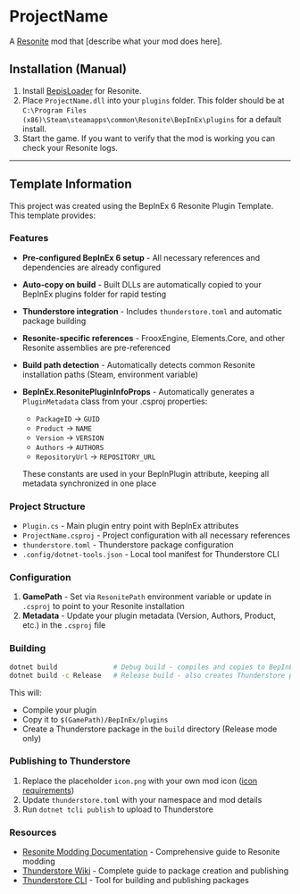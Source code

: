 # ProjectName
A [Resonite](https://resonite.com/) mod that [describe what your mod does here].

## Installation (Manual)
1. Install [BepisLoader](https://github.com/ResoniteModding/BepisLoader) for Resonite.
2. Place `ProjectName.dll` into your `plugins` folder. This folder should be at `C:\Program Files (x86)\Steam\steamapps\common\Resonite\BepInEx\plugins` for a default install.
3. Start the game. If you want to verify that the mod is working you can check your Resonite logs.

---

## Template Information

This project was created using the BepInEx 6 Resonite Plugin Template. This template provides:

### Features
- **Pre-configured BepInEx 6 setup** - All necessary references and dependencies are already configured
- **Auto-copy on build** - Built DLLs are automatically copied to your BepInEx plugins folder for rapid testing
- **Thunderstore integration** - Includes `thunderstore.toml` and automatic package building
- **Resonite-specific references** - FrooxEngine, Elements.Core, and other Resonite assemblies are pre-referenced
- **Build path detection** - Automatically detects common Resonite installation paths (Steam, environment variable)
- **BepInEx.ResonitePluginInfoProps** - Automatically generates a `PluginMetadata` class from your .csproj properties:
  - `PackageID` → `GUID`
  - `Product` → `NAME` 
  - `Version` → `VERSION`
  - `Authors` → `AUTHORS`
  - `RepositoryUrl` → `REPOSITORY_URL`
  
  These constants are used in your BepInPlugin attribute, keeping all metadata synchronized in one place

### Project Structure
- `Plugin.cs` - Main plugin entry point with BepInEx attributes
- `ProjectName.csproj` - Project configuration with all necessary references
- `thunderstore.toml` - Thunderstore package configuration
- `.config/dotnet-tools.json` - Local tool manifest for Thunderstore CLI

### Configuration
1. **GamePath** - Set via `ResonitePath` environment variable or update in `.csproj` to point to your Resonite installation
2. **Metadata** - Update your plugin metadata (Version, Authors, Product, etc.) in the `.csproj` file

### Building
```bash
dotnet build              # Debug build - compiles and copies to BepInEx/plugins
dotnet build -c Release   # Release build - also creates Thunderstore package
```
This will:
- Compile your plugin
- Copy it to `$(GamePath)/BepInEx/plugins`
- Create a Thunderstore package in the `build` directory (Release mode only)

### Publishing to Thunderstore
1. Replace the placeholder `icon.png` with your own mod icon ([icon requirements](https://wiki.thunderstore.io/mods/creating-a-package#icon))
2. Update `thunderstore.toml` with your namespace and mod details
3. Run `dotnet tcli publish` to upload to Thunderstore

### Resources
- [Resonite Modding Documentation](https://modding.resonite.net/) - Comprehensive guide to Resonite modding
- [Thunderstore Wiki](https://wiki.thunderstore.io/) - Complete guide to package creation and publishing
- [Thunderstore CLI](https://github.com/thunderstore-io/thunderstore-cli) - Tool for building and publishing packages